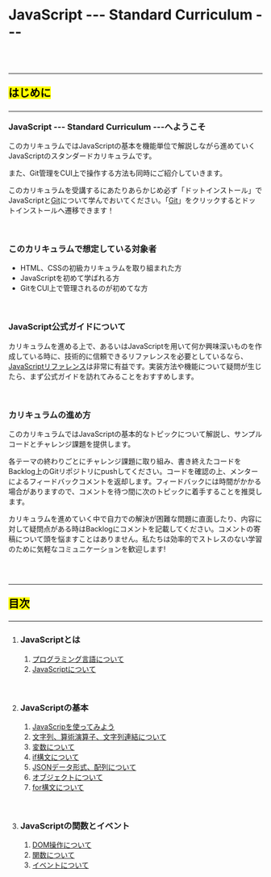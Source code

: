 <h1>JavaScript --- Standard Curriculum ---</h1>

<p>&nbsp;</p>

<h2><hr><mark>はじめに</mark></h2>

<h3><hr>JavaScript --- Standard Curriculum ---へようこそ</h3>

<p>このカリキュラムではJavaScriptの基本を機能単位で解説しながら進めていくJavaScriptのスタンダードカリキュラムです。</p>
<p>また、Git管理をCUI上で操作する方法も同時にご紹介していきます。</p>
<p>このカリキュラムを受講するにあたりあらかじめ必ず「ドットインストール」でJavaScriptと<a href="https://dotinstall.com/lessons/basic_git">Git</a>について学んでおいてください。「<a href="https://dotinstall.com/lessons/basic_git">Git</a>」をクリックするとドットインストールへ遷移できます！
</p>

<p>&nbsp;</p>

<h3>このカリキュラムで想定している対象者</h3>

<ul>
  <li>HTML、CSSの初級カリキュラムを取り組まれた方</li>
  <li>JavaScriptを初めて学ばれる方</li>
  <li>GitをCUI上で管理されるのが初めてな方</li>
</ul>

<p>&nbsp;</p>

<h3>JavaScript公式ガイドについて</h3>

<p>カリキュラムを進める上で、あるいはJavaScriptを用いて何か興味深いものを作成している時に、技術的に信頼できるリファレンスを必要としているなら、<a href="https://developer.mozilla.org/ja/docs/Web/JavaScript/Guide">JavaScriptリファレンス</a>は非常に有益です。実装方法や機能について疑問が生じたら、まず公式ガイドを訪れてみることをおすすめします。</p>

<p>&nbsp;</p>

<h3>カリキュラムの進め方</h3>

<p>このカリキュラムではJavaScriptの基本的なトピックについて解説し、サンプルコードとチャレンジ課題を提供します。</p>

<p>各テーマの終わりごとにチャレンジ課題に取り組み、書き終えたコードをBacklog上のGitリポジトリにpushしてください。コードを確認の上、メンターによるフィードバックコメントを返却します。フィードバックには時間がかかる場合がありますので、コメントを待つ間に次のトピックに着手することを推奨します。</P>

<p>カリキュラムを進めていく中で自力での解決が困難な問題に直面したり、内容に対して疑問点がある時はBacklogにコメントを記載してください。コメントの寄稿について頭を悩ますことはありません。私たちは効率的でストレスのない学習のために気軽なコミュニケーションを歓迎します!</p>

<p>&nbsp;</p>

<h2><hr><mark>目次</mark><hr></h2>

<ol>
  <li><h3>JavaScriptとは</h3>
    <ol>
      <a href="https://naogo705.github.io/JavaScript-curriculum/1-1.html"><li>プログラミング言語について</li></a>
      <a href="https://naogo705.github.io/JavaScript-curriculum/1-2.html"><li>JavaScriptについて</li></a>
    </ol>
  </li>
  <p>&nbsp;</p>
  <li><h3>JavaScriptの基本</h3>
    <ol>
      <a href="https://naogo705.github.io/JavaScript-curriculum/2-1.html"><li>JavaScripを使ってみよう</li></a>
      <a href="https://naogo705.github.io/JavaScript-curriculum/2-2.html"><li>文字列、算術演算子、文字列連結について</li></a>
      <a href="https://naogo705.github.io/JavaScript-curriculum/2-3.html"><li>変数について</li></a>
      <a href="https://naogo705.github.io/JavaScript-curriculum/2-4.html"><li>if構文について</li></a>
      <a href="https://naogo705.github.io/JavaScript-curriculum/2-5.html"><li>JSONデータ形式、配列について</li></a>
      <a href="https://naogo705.github.io/JavaScript-curriculum/2-6.html"><li>オブジェクトについて</li></a>
      <a href="https://naogo705.github.io/JavaScript-curriculum/2-7.html"><li>for構文について</li></a>
    </ol>
  </li>
  <p>&nbsp;</p>
  <li><h3>JavaScriptの関数とイベント</h3>
    <ol>
      <a href="https://naogo705.github.io/JavaScript-curriculum/3-1.html"><li>DOM操作について</li></a>
      <a href="https://naogo705.github.io/JavaScript-curriculum/3-2.html"><li>関数について</li></a>
      <a href="https://naogo705.github.io/JavaScript-curriculum/3-3.html"><li>イベントについて</li></a>
    </ol>
  </li>
</ol>

<p>&nbsp;</p>
